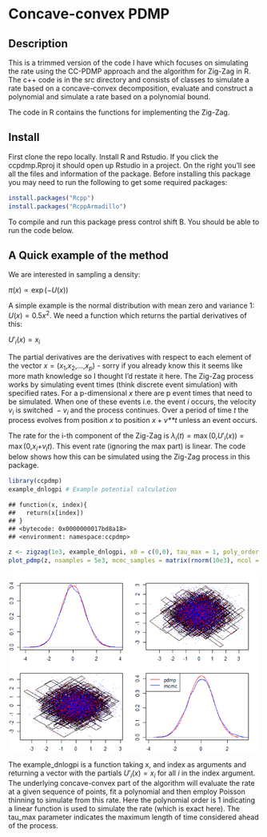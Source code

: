Concave-convex PDMP
================

## Description

This is a trimmed version of the code I have which focuses on simulating
the rate using the CC-PDMP approach and the algorithm for Zig-Zag in R.
The c++ code is in the src directory and consists of classes to simulate
a rate based on a concave-convex decomposition, evaluate and construct a
polynomial and simulate a rate based on a polynomial bound.

The code in R contains the functions for implementing the Zig-Zag.

## Install

First clone the repo locally. Install R and Rstudio. If you click the
ccpdmp.Rproj it should open up Rstudio in a project. On the right you’ll
see all the files and information of the package. Before installing this
package you may need to run the following to get some required packages:

``` r
install.packages("Rcpp")
install.packages("RcppArmadillo")
```

To compile and run this package press control shift B. You should be
able to run the code below.

## A Quick example of the method

We are interested in sampling a density:

*π*(*x*) ∝ exp (−*U*(*x*))

A simple example is the normal distribution with mean zero and variance
1: *U*(*x*) = 0.5*x*<sup>2</sup>. We need a function which returns the
partial derivatives of this:

*U*′<sub>*i*</sub>(*x*) = *x*<sub>*i*</sub>

The partial derivatives are the derivatives with respect to each element
of the vector
*x* = (*x*<sub>1</sub>,*x*<sub>2</sub>,...,*x*<sub>*p*</sub>) - sorry if
you already know this it seems like more math knowledge so I thought I’d
restate it here. The Zig-Zag process works by simulating event times
(think discrete event simulation) with specified rates. For a
p-dimensional *x* there are p event times that need to be simulated.
When one of these events i.e. the event *i* occurs, the velocity
*v*<sub>*i*</sub> is switched  − *v*<sub>*i*</sub> and the process
continues. Over a period of time *t* the process evolves from position
*x* to position *x* + *v**t* unless an event occurs.

The rate for the i-th component of the Zig-Zag is
*λ*<sub>*i*</sub>(*t*) = max (0,*U*′<sub>*i*</sub>(*x*)) = max (0,*x*<sub>*i*</sub>+*v*<sub>*i*</sub>*t*).
This event rate (ignoring the max part) is linear. The code below shows
how this can be simulated using the Zig-Zag process in this package.

``` r
library(ccpdmp)
example_dnlogpi # Example potential calculation
```

    ## function(x, index){
    ##   return(x[index])
    ## }
    ## <bytecode: 0x0000000017bd8a18>
    ## <environment: namespace:ccpdmp>

``` r
z <- zigzag(1e3, example_dnlogpi, x0 = c(0,0), tau_max = 1, poly_order = 1)
plot_pdmp(z, nsamples = 5e3, mcmc_samples = matrix(rnorm(10e3), ncol = 2), pch = '.')
```

![](README_files/figure-gfm/unnamed-chunk-2-1.png)<!-- -->

The example\_dnlogpi is a function taking x, and index as arguments and
returning a vector with the partials
*U*′<sub>*i*</sub>(*x*) = *x*<sub>*i*</sub> for all *i* in the index
argument. The underlying concave-convex part of the algorithm will
evaluate the rate at a given sequence of points, fit a polynomial and
then employ Poisson thinning to simulate from this rate. Here the
polynomial order is 1 indicating a linear function is used to simulate
the rate (which is exact here). The tau\_max parameter indicates the
maximum length of time considered ahead of the process.
